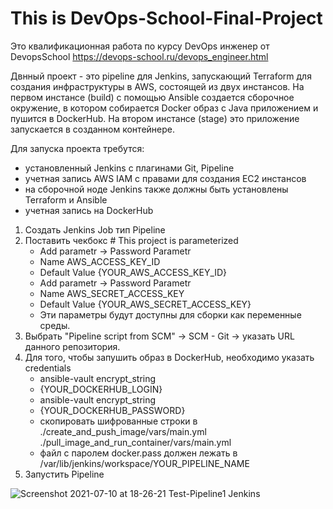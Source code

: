 # This is DevOps-School-Final-Project
Это квалификационная работа по курсу DevOps инженер от DevopsSchool https://devops-school.ru/devops_engineer.html

Двнный проект - это pipeline для Jenkins, запускающий Terraform для создания инфраструктуры в AWS, состоящей из двух инстансов. На первом инстансе (build) с помощью Ansible создается сборочное окружение, в котором собирается Docker образ с Java приложением и пушится в DockerHub. На втором инстансе (stage) это приложение запускается в созданном контейнере.

Для запуска проекта требутся:
- установленный Jenkins с плагинами Git, Pipeline
- учетная запись AWS IAM с правами для создания EC2 инстансов
- на сборочной ноде Jenkins также должны быть установлены Terraform и Ansible
- учетная запись на DockerHub

1. Создать Jenkins Job тип Pipeline
2. Поставить чекбокс # This project is parameterized
   - Add parametr -> Password Parametr
   - Name AWS_ACCESS_KEY_ID
   - Default Value {YOUR_AWS_ACCESS_KEY_ID}
   - Add parametr -> Password Parametr
   - Name AWS_SECRET_ACCESS_KEY
   - Default Value {YOUR_AWS_SECRET_ACCESS_KEY}
   - Эти параметры будут доступны для сборки как переменные среды.
3. Выбрать "Pipeline script from SCM" -> SCM - Git -> указать URL данного репозитория.
4. Для того, чтобы запушить образ в DockerHub, необходимо указать credentials
   - ansible-vault encrypt_string
   - {YOUR_DOCKERHUB_LOGIN}
   - ansible-vault encrypt_string
   - {YOUR_DOCKERHUB_PASSWORD}
   - скопировать шифрованные строки в ./create_and_push_image/vars/main.yml
                                    ./pull_image_and_run_container/vars/main.yml
   - файл с паролем docker.pass должен лежать в /var/lib/jenkins/workspace/YOUR_PIPELINE_NAME
5. Запустить Pipeline

![Screenshot 2021-07-10 at 18-26-21 Test-Pipeline1  Jenkins](https://user-images.githubusercontent.com/70564689/125168546-bc05fc00-e1ae-11eb-9e18-031fab37d603.png)



